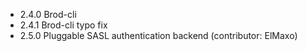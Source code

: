 * 2.4.0 Brod-cli
* 2.4.1 Brod-cli typo fix
* 2.5.0 Pluggable SASL authentication backend (contributor: ElMaxo)

